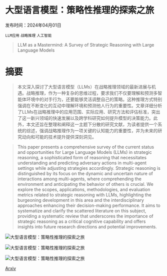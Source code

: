 # 大型语言模型：策略性推理的探索之旅

发布时间：2024年04月01日

`LLM应用` `战略推理` `人工智能`

> LLM as a Mastermind: A Survey of Strategic Reasoning with Large Language Models

# 摘要

> 本文深入探讨了大型语言模型（LLMs）在战略推理领域的最新进展与机遇。战略推理，作为一种复杂的思维过程，要求我们不仅要理解和预测多智能体环境中的对手行为，还要能够灵活调整自己的策略。这种推理方式特别强调在不断变化的互动中理解环境和预测他人行为的重要性。文章详细分析了LLMs在战略推理中的应用范围、实际应用、研究方法和评估标准，突出了这一新兴领域的快速发展以及跨学科研究如何提升模型的决策能力。此外，本文还旨在整理和阐释这一主题下分散的研究文献，为读者提供一个系统的综述，强调战略推理作为一项关键的认知能力的重要性，并为未来的研究动向和可能的技术提升提供深刻洞见。

> This paper presents a comprehensive survey of the current status and opportunities for Large Language Models (LLMs) in strategic reasoning, a sophisticated form of reasoning that necessitates understanding and predicting adversary actions in multi-agent settings while adjusting strategies accordingly. Strategic reasoning is distinguished by its focus on the dynamic and uncertain nature of interactions among multi-agents, where comprehending the environment and anticipating the behavior of others is crucial. We explore the scopes, applications, methodologies, and evaluation metrics related to strategic reasoning with LLMs, highlighting the burgeoning development in this area and the interdisciplinary approaches enhancing their decision-making performance. It aims to systematize and clarify the scattered literature on this subject, providing a systematic review that underscores the importance of strategic reasoning as a critical cognitive capability and offers insights into future research directions and potential improvements.

![大型语言模型：策略性推理的探索之旅](../../../paper_images/2404.01230/x1.png)

![大型语言模型：策略性推理的探索之旅](../../../paper_images/2404.01230/x2.png)

![大型语言模型：策略性推理的探索之旅](../../../paper_images/2404.01230/x3.png)

[Arxiv](https://arxiv.org/abs/2404.01230)